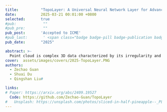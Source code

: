 ```yaml
---
title:          "TopoLayer: A Universal Neural Network Layer for Advanced Topology Feature Learning on Point Clouds using Persistent Homology"
date:           2025-03-21 00:01:00 +0800
selected:       true
#pub:            ""
#pub_pre:        ""
pub_post:       'Accepted to ICME'
#pub_last:       ' <span class="badge badge-pill badge-publication badge-success">Spotlight</span>'
pub_date:       "2025"

abstract: >-
  Point cloud is complex 3D data characterized by its irregularity and unordered structure. In contrast to previous efforts aimed at extracting local geometric information by sophisticated techniques, we delve into the rich topological information of point clouds using persistent homology. First, we introduce two vectorization methods, PPDTF and PDTF, to transform topological information into a format suitable for deep neural networks. Then we propose TopoLayer, a simple but effective and universal neural network layer seamlessly integrated into existing architectures. Integration of TopoLayer, without architectural modifications, significantly improves established models such as PointMLP and PointNet++. For classification on ModelNet40, the class mean accuracy of PointMLP notably improves from 91.3% to 91.8%, surpassing the state-of-the-art PointMixer. Additionally, PointNet++ achieves a remarkable gain of 2.7%. For part segmentation on ShapeNetPart, PointMLP achieves a new state-of-the-art performance with 85.1% Cls.mIoU, while PointNet++ secures a significant 0.9% increase.
cover:  assets/images/covers/2025-TopoLayer.PNG
authors:
  - Zechao Guan
  - Shuai Du
  - Qingshan Liu#

links:
# Paper: https://arxiv.org/abs/2409.19527
  Code: https://github.com/Zechao-Guan/TopoLayer
#   Unsplash: https://unsplash.com/photos/sliced-in-half-pineapple--_PLJZmHZzk
---
```

